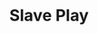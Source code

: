 ---
title: Slave Play
poster: slave-play.jpg
header: slave-play-header.jpg
description: Jeremy O. Harris’ acclaimed work sheds light on race, gender and equality.
theater: August Wilson Theatre
original_preview: 2021-11-23
original_opening: 2022-12-02
preview: 2021-11-23
opening: 2022-12-02
closing: 2002-01-23
tonyaward: false
criticspick: true
tags: 
  - Play
  - Broadway
  - Drama
trailer: 'https://www.youtube.com/watch?v=DydjhMHg70U'
website: 'https://slaveplaybroadway.com'
tickets:
  - highlight: true
    info: 'https://www.luckyseat.com/shows/slaveplay-newyork'
    title: $25 Lottery
    type: digitallLottery
  - highlight: false
    info: 'https://seatgeek.com/slave-play-tickets'
    title: $39 Tickets
    type: regular
---